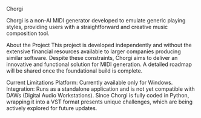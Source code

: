 Chorgi

Chorgi is a non-AI MIDI generator developed to emulate generic playing styles, providing users with a straightforward and creative music composition tool.

About the Project
This project is developed independently and without the extensive financial resources available to larger companies producing similar software. Despite these constraints, Chorgi aims to deliver an innovative and functional solution for MIDI generation. A detailed roadmap will be shared once the foundational build is complete.

Current Limitations
Platform: Currently available only for Windows.
Integration: Runs as a standalone application and is not yet compatible with DAWs (Digital Audio Workstations). Since Chorgi is fully coded in Python, wrapping it into a VST format presents unique challenges, which are being actively explored for future updates.
